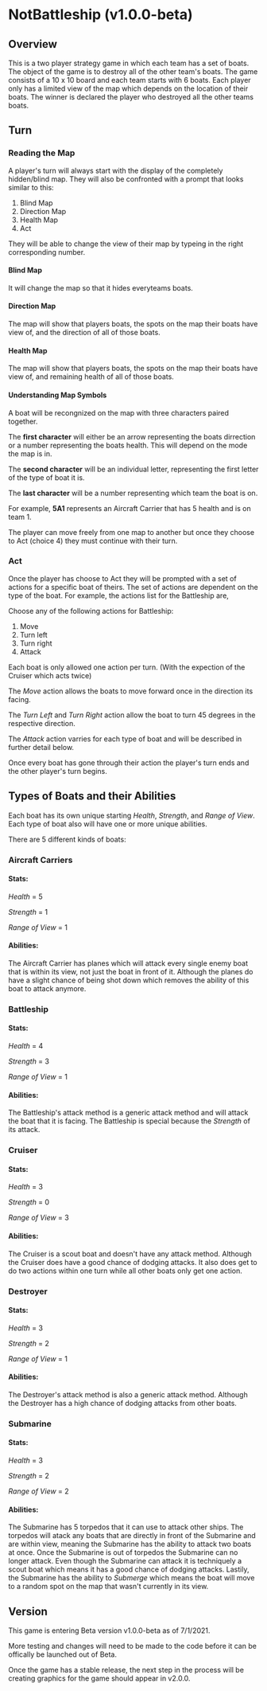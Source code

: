 # NotBattleship (v1.0.0-beta)
## Overview
This is a two player strategy game in which each team has a set of boats.
The object of the game is to destroy all of the other team's boats.
The game consists of a 10 x 10 board and each team starts with 6 boats. 
Each player only has a limited view of the map which depends on the location of their boats.
The winner is declared the player who destroyed all the other teams boats.

## Turn
### Reading the Map
A player's turn will always start with the display of the completely hidden/blind map. 
They will also be confronted with a prompt that looks similar to this:
1. Blind Map
2. Direction Map
3. Health Map
4. Act

They will be able to change the view of their map by typeing in the right corresponding number.
#### Blind Map
It will change the map so that it hides everyteams boats.

#### Direction Map
The map will show that players boats, the spots on the map their boats have view of, and the direction of all of those boats.

#### Health Map
The map will show that players boats, the spots on the map their boats have view of, and remaining health of all of those boats.

#### Understanding Map Symbols
A boat will be recongnized on the map with three characters paired together.

The __first character__ will either be an arrow representing the boats dirrection or a number representing the boats health. 
This will depend on the mode the map is in.

The __second character__ will be an individual letter, representing the first letter of the type of boat it is.

The __last character__ will be a number representing which team the boat is on.

For example, **5A1** represents an Aircraft Carrier that has 5 health and is on team 1.

The player can move freely from one map to another but once they choose to Act (choice 4) they must continue with their turn.

### Act
Once the player has choose to Act they will be prompted with a set of actions for a specific boat of theirs.
The set of actions are dependent on the type of the boat.
For example, the actions list for the Battleship are,

Choose any of the following actions for Battleship:
1. Move
2. Turn left
3. Turn right
4. Attack

Each boat is only allowed one action per turn. (With the expection of the Cruiser which acts twice) 

The _Move_ action allows the boats to move forward once in the direction its facing.

The _Turn Left_ and _Turn Right_ action allow the boat to turn 45 degrees in the respective direction.

The _Attack_ action varries for each type of boat and will be described in further detail below.

Once every boat has gone through their action the player's turn ends and the other player's turn begins.


## Types of Boats and their Abilities
Each boat has its own unique starting _Health_, _Strength_, and _Range of View_.
Each type of boat also will have one or more unique abilities.

There are 5 different kinds of boats: 

### Aircraft Carriers
#### Stats:

_Health_ = 5

_Strength_ = 1

_Range of View_ = 1

#### Abilities:
The Aircraft Carrier has planes which will attack every single enemy boat that is within its view, not just the boat in front of it. Although the planes do have a slight chance of being shot down which removes the ability of this boat to attack anymore.


### Battleship
#### Stats:

_Health_ = 4

_Strength_ = 3

_Range of View_ = 1

#### Abilities:
The Battleship's attack method is a generic attack method and will attack the boat that it is facing.
The Battleship is special because the _Strength_ of its attack.

### Cruiser
#### Stats:

_Health_ = 3

_Strength_ = 0

_Range of View_ = 3

#### Abilities:
The Cruiser is a scout boat and doesn't have any attack method.  Although the Cruiser does have a good chance of dodging attacks. It also does get to do two actions within one turn while all other boats only get one action.



### Destroyer
#### Stats:

_Health_ = 3

_Strength_ = 2

_Range of View_ = 1

#### Abilities:
The Destroyer's attack method is also a generic attack method. 
Although the Destroyer has a high chance of dodging attacks from other boats.

### Submarine
#### Stats:

_Health_ = 3

_Strength_ = 2

_Range of View_ = 2

#### Abilities:
The Submarine has 5 torpedos that it can use to attack other ships.
The torpedos will atack any boats that are directly in front of the Submarine and are within view, meaning the Submarine has the ability to attack two boats at once.
Once the Submarine is out of torpedos the Submarine can no longer attack.
Even though the Submarine can attack it is techniquely a scout boat which means it has a good chance of dodging attacks. 
Lastily, the Submarine has the ability to _Submerge_ which means the boat will move to a random spot on the map that wasn't currently in its view.

## Version
This game is entering Beta version v1.0.0-beta as of 7/1/2021. 

More testing and changes will need to be made to the code before it can be offically be launched out of Beta.

Once the game has a stable release, the next step in the process will be creating graphics for the game should appear in v2.0.0.
